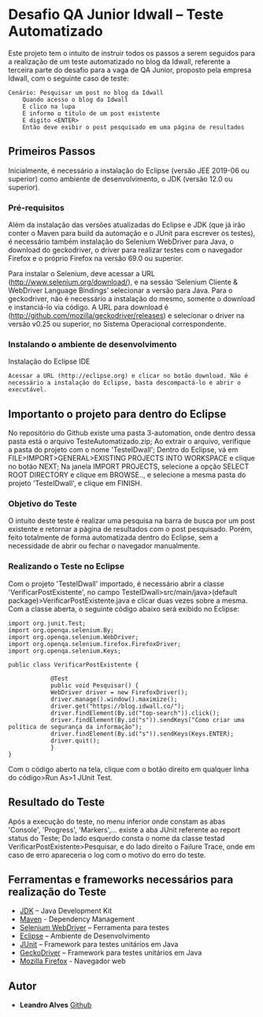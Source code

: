 # Desafio QA Junior Idwall – Teste Automatizado

Este projeto tem o intuito de instruir todos os passos a serem seguidos para a realização de um teste automatizado no blog da Idwall, referente a terceira parte do desafio para a vaga de QA Junior, proposto pela empresa Idwall, com o seguinte caso de teste:
```
Cenário: Pesquisar um post no blog da Idwall
	Quando acesso o blog da Idwall
	E clico na lupa
	E informo o título de um post existente
	E digito <ENTER>
	Então deve exibir o post pesquisado em uma página de resultados
```

## Primeiros Passos

Inicialmente, é necessário a instalação do Eclipse (versão JEE 2019-06 ou superior) como ambiente de desenvolvimento, o JDK (versão 12.0 ou superior).

### Pré-requisitos

Além da instalação das versões atualizadas do Eclipse e JDK (que já irão conter o Maven para build da automação e o JUnit para escrever os testes), é necessário também instalação do Selenium WebDriver para Java, o download do geckodriver, o driver para realizar testes com o navegador Firefox e o próprio Firefox na versão 69.0 ou superior.

Para instalar o Selenium, deve acessar a URL (http://www.selenium.org/download/), e na sessão ‘Selenium Cliente & WebDriver Language Bindings’ selecionar a versão para Java.
Para o geckodriver, não é necessário a instalação do mesmo, somente o download e instanciá-lo via código. A URL para download é (http://github.com/mozilla/geckodriver/releases) e selecionar o driver na versão v0.25 ou superior, no Sistema Operacional correspondente.


### Instalando o ambiente de desenvolvimento

Instalação do Eclipse IDE

```
Acessar a URL (http://eclipse.org) e clicar no botão download. Não é necessário a instalação do Eclipse, basta descompactá-lo e abrir o executável.
```
## Importanto o projeto para dentro do Eclipse

No repositório do Github existe uma pasta 3-automation, onde dentro dessa pasta está o arquivo TesteAutomatizado.zip;
Ao extrair o arquivo, verifique a pasta do projeto com o nome 'TesteIDwall';
Dentro do Eclipse, vá em FILE>IMPORT>GENERAL>EXISTING PROJECTS INTO WORKSPACE e clique no botão NEXT;
Na janela IMPORT PROJECTS, selecione a opção SELECT ROOT DIRECTORY e clique em BROWSE.., e selecione a mesma pasta do projeto 'TesteIDwall', e clique em FINISH.

### Objetivo do Teste

O intuito deste teste é realizar uma pesquisa na barra de busca por um post existente e retornar a pàgina de resultados com o post pesquisado. Porém, feito totalmente de forma automatizada dentro do Eclipse, sem a necessidade de abrir ou fechar o navegador manualmente.

### Realizando o Teste no Eclipse

Com o projeto 'TesteIDwall' importado, é necessário abrir a classe 'VerificarPostExistente', no campo TesteIDwall>src/main/java>(default package)>VerificarPostExistente.java e clicar duas vezes sobre a mesma.
Com a classe aberta, o seguinte código abaixo será exibido no Eclipse:
```
import org.junit.Test;
import org.openqa.selenium.By;
import org.openqa.selenium.WebDriver;
import org.openqa.selenium.firefox.FirefoxDriver;
import org.openqa.selenium.Keys;

public class VerificarPostExistente {

			@Test
			public void Pesquisar() {
			WebDriver driver = new FirefoxDriver();
			driver.manage().window().maximize();
			driver.get("https://blog.idwall.co/");
			driver.findElement(By.id("top-search")).click();
			driver.findElement(By.id("s")).sendKeys("Como criar uma política de segurança da informação");
			driver.findElement(By.id("s")).sendKeys(Keys.ENTER);
			driver.quit();
			}
}
```
Com o código aberto na tela, clique com o botão direito em qualquer linha do código>Run As>1 JUnit Test.

## Resultado do Teste

Após a execução do teste,  no menu inferior onde constam as abas 'Console', 'Progress', 'Markers',... existe a aba JUnit referente ao report status do Teste;
Do lado esquerdo consta o nome da classe testad VerificarPostExistente>Pesquisar, e do lado direito o Failure Trace, onde em caso de erro apareceria o log com o motivo do erro do teste.

## Ferramentas e frameworks necessários para realização do Teste

* [JDK](http://www.dropwizard.io/1.0.2/docs/) – Java Development Kit
* [Maven](https://maven.apache.org/) - Dependency Management
* [Selenium WebDriver](https://rometools.github.io/rome/) – Ferramenta para testes
* [Eclipse](https://maven.apache.org/) – Ambiente de Desenvolvimento
* [JUnit](https://rometools.github.io/rome/) – Framework para testes unitários em Java
* [GeckoDriver](https://rometools.github.io/rome/) – Framework para testes unitários em Java
* [Mozilla Firefox](https://www.mozilla.org/pt-BR/firefox/new/) - Navegador web

## Autor

* **Leandro Alves**  [Github](https://github.com/leandroalves011)

